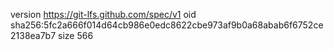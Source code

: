 version https://git-lfs.github.com/spec/v1
oid sha256:5fc2a666f014d64cb986e0edc8622cbe973af9b0a68abab6f6752ce2138ea7b7
size 566
